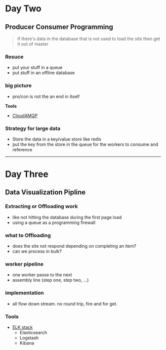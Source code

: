 # Day Two
## Producer Consumer Programming

> if there's data in the database that is not used to load the site then get it out of master

### Resuce
- put your stuff in a queue
- put stuff in an offline database

### big picture
- pro/con is not the an end in itself

**Tools**
- [CloudAMQP](https://www.cloudamqp.com/)

### Strategy for large data
- Store the data in a key/value store like redis
- put the key from the store in the queue for the workers to consume and reference

---------------------------------

# Day Three
## Data Visualization Pipline

### Extracting or Offloading work
- like not hitting the database during the first page load
- using a queue as a programming firewall

### what to Offloading
- does the site not respond depending on completing an item?
- can we process in bulk?

### worker pipeline
- one worker passe to the next
- assembly line (step one, step two, ...)

### implementation
- all flow down stream. no round trip, fire and for get.

### Tools
- [ELK stack](https://www.elastic.co/elk-stack)
    - Elasticsearch
    - Logstash
    - Kibana